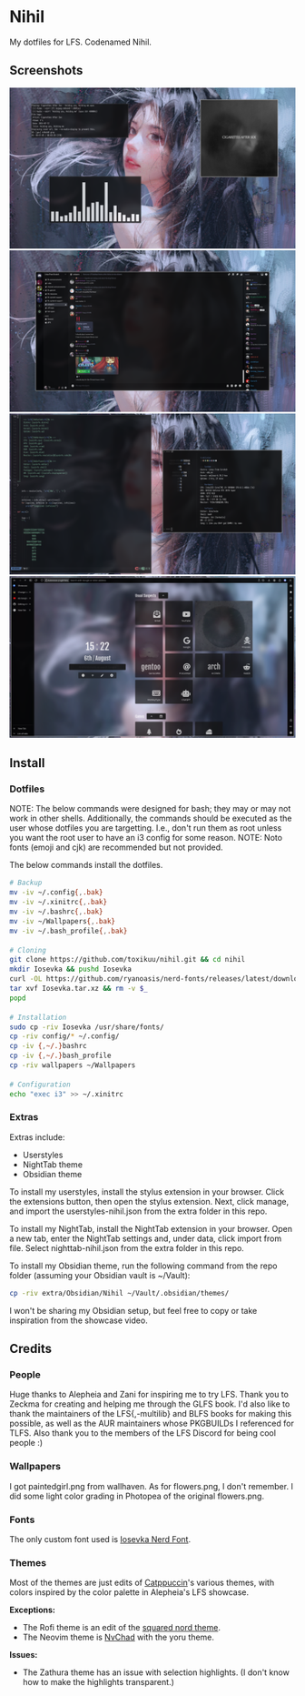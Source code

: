 # Nihil
My dotfiles for LFS. Codenamed Nihil.

## Screenshots
![Music](https://github.com/toxikuu/nihil/blob/main/screenshots/1.png)
![Discord](https://github.com/toxikuu/nihil/blob/main/screenshots/2.png)
![Neovim](https://github.com/toxikuu/nihil/blob/main/screenshots/3.png)
![Browser](https://github.com/toxikuu/nihil/blob/main/screenshots/4.png)

## Install
### Dotfiles
NOTE: The below commands were designed for bash; they may or may not work in other shells. Additionally, the commands should be executed as the user whose dotfiles you are targetting. I.e., don't run them as root unless you want the root user to have an i3 config for some reason.
NOTE: Noto fonts (emoji and cjk) are recommended but not provided.

The below commands install the dotfiles.
```bash
# Backup
mv -iv ~/.config{,.bak}
mv -iv ~/.xinitrc{,.bak}
mv -iv ~/.bashrc{,.bak}
mv -iv ~/Wallpapers{,.bak}
mv -iv ~/.bash_profile{,.bak}

# Cloning
git clone https://github.com/toxikuu/nihil.git && cd nihil
mkdir Iosevka && pushd Iosevka
curl -OL https://github.com/ryanoasis/nerd-fonts/releases/latest/download/Iosevka.tar.xz
tar xvf Iosevka.tar.xz && rm -v $_
popd

# Installation
sudo cp -riv Iosevka /usr/share/fonts/
cp -riv config/* ~/.config/
cp -iv {,~/.}bashrc
cp -iv {,~/.}bash_profile
cp -riv wallpapers ~/Wallpapers

# Configuration
echo "exec i3" >> ~/.xinitrc
```

### Extras
Extras include:
- Userstyles
- NightTab theme
- Obsidian theme

To install my userstyles, install the stylus extension in your browser. Click the extensions button, then open the stylus extension. Next, click manage, and import the userstyles-nihil.json from the extra folder in this repo.

To install my NightTab, install the NightTab extension in your browser. Open a new tab, enter the NightTab settings and, under data, click import from file. Select nighttab-nihil.json from the extra folder in this repo.

To install my Obsidian theme, run the following command from the repo folder (assuming your Obsidian vault is ~/Vault):
```bash
cp -riv extra/Obsidian/Nihil ~/Vault/.obsidian/themes/
```
I won't be sharing my Obsidian setup, but feel free to copy or take inspiration from the showcase video.

## Credits
### People
Huge thanks to Alepheia and Zani for inspiring me to try LFS. Thank you to Zeckma for creating and helping me through the GLFS book. I'd also like to thank the maintainers of the LFS{,-multilib} and BLFS books for making this possible, as well as the AUR maintainers whose PKGBUILDs I referenced for TLFS. Also thank you to the members of the LFS Discord for being cool people :)

### Wallpapers 
I got paintedgirl.png from wallhaven. As for flowers.png, I don't remember. I did some light color grading in Photopea of the original flowers.png.

### Fonts
The only custom font used is [Iosevka Nerd Font](https://www.nerdfonts.com/font-downloads).

### Themes
Most of the themes are just edits of [Catppuccin](https://catppuccin.com/ports)'s various themes, with colors inspired by the color palette in Alepheia's LFS showcase.

**Exceptions:**
 - The Rofi theme is an edit of the [squared nord theme](https://github.com/newmanls/rofi-themes-collection).
 - The Neovim theme is [NvChad](https://nvchad.com/docs/quickstart/install/) with the yoru theme.

**Issues:**
- The Zathura theme has an issue with selection highlights. (I don't know how to make the highlights transparent.)
